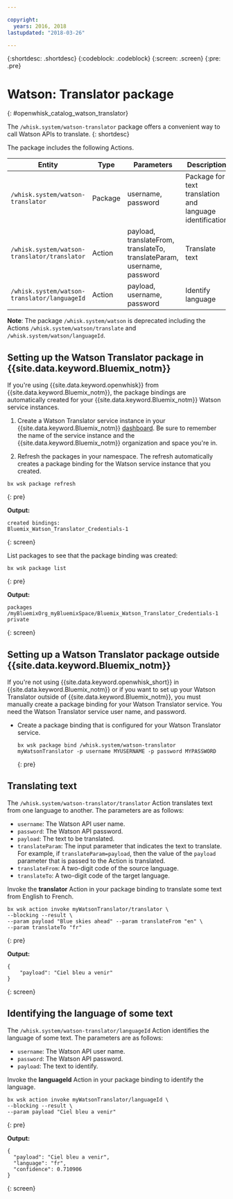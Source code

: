 ```yaml
---

copyright:
  years: 2016, 2018
lastupdated: "2018-03-26"

---
```


{:shortdesc: .shortdesc}
{:codeblock: .codeblock}
{:screen: .screen}
{:pre: .pre}

# Watson: Translator package
{: #openwhisk_catalog_watson_translator}

The `/whisk.system/watson-translator` package offers a convenient way to call Watson APIs to translate.
{: shortdesc}

The package includes the following Actions.

| Entity | Type | Parameters | Description |
| --- | --- | --- | --- |
| `/whisk.system/watson-translator` | Package | username, password | Package for text translation and language identification  |
| `/whisk.system/watson-translator/translator` | Action | payload, translateFrom, translateTo, translateParam, username, password | Translate text |
| `/whisk.system/watson-translator/languageId` | Action | payload, username, password | Identify language |

**Note**: The package `/whisk.system/watson` is deprecated including the Actions `/whisk.system/watson/translate` and `/whisk.system/watson/languageId`.

## Setting up the Watson Translator package in {{site.data.keyword.Bluemix_notm}}

If you're using {{site.data.keyword.openwhisk}} from {{site.data.keyword.Bluemix_notm}}, the package bindings are automatically created for your {{site.data.keyword.Bluemix_notm}} Watson service instances.

1. Create a Watson Translator service instance in your {{site.data.keyword.Bluemix_notm}} [dashboard](http://console.bluemix.net). Be sure to remember the name of the service instance and the {{site.data.keyword.Bluemix_notm}} organization and space you're in.

2. Refresh the packages in your namespace. The refresh automatically creates a package binding for the Watson service instance that you created.
  ```
  bx wsk package refresh
  ```
  {: pre}
  
  **Output:**
  ```
  created bindings:
  Bluemix_Watson_Translator_Credentials-1
  ```
  {: screen}
  
  List packages to see that the package binding was created:
  ```
  bx wsk package list
  ```
  {: pre}
  
  **Output:**
  ```
  packages
  /myBluemixOrg_myBluemixSpace/Bluemix_Watson_Translator_Credentials-1 private
  ```
  {: screen}
 
## Setting up a Watson Translator package outside {{site.data.keyword.Bluemix_notm}}

If you're not using {{site.data.keyword.openwhisk_short}} in {{site.data.keyword.Bluemix_notm}} or if you want to set up your Watson Translator outside of {{site.data.keyword.Bluemix_notm}}, you must manually create a package binding for your Watson Translator service. You need the Watson Translator service user name, and password.

- Create a package binding that is configured for your Watson Translator service.
  ```
  bx wsk package bind /whisk.system/watson-translator myWatsonTranslator -p username MYUSERNAME -p password MYPASSWORD
  ```
  {: pre}

## Translating text

The `/whisk.system/watson-translator/translator` Action translates text from one language to another. The parameters are as follows:

- `username`: The Watson API user name.
- `password`: The Watson API password.
- `payload`: The text to be translated.
- `translateParam`: The input parameter that indicates the text to translate. For example, if `translateParam=payload`, then the value of the `payload` parameter that is passed to the Action is translated.
- `translateFrom`: A two-digit code of the source language.
- `translateTo`: A two-digit code of the target language.

Invoke the **translator** Action in your package binding to translate some text from English to French.
```
bx wsk action invoke myWatsonTranslator/translator \
--blocking --result \
--param payload "Blue skies ahead" --param translateFrom "en" \
--param translateTo "fr"
```
{: pre}
  
**Output:**
```
{
    "payload": "Ciel bleu a venir"
}
```
{: screen}
  
## Identifying the language of some text

The `/whisk.system/watson-translator/languageId` Action identifies the language of some text. The parameters are as follows:

- `username`: The Watson API user name.
- `password`: The Watson API password.
- `payload`: The text to identify.

Invoke the **languageId** Action in your package binding to identify the language.
```
bx wsk action invoke myWatsonTranslator/languageId \
--blocking --result \
--param payload "Ciel bleu a venir"
```
{: pre}
  
**Output:**
```
{
  "payload": "Ciel bleu a venir",
  "language": "fr",
  "confidence": 0.710906
}
```
{: screen}
  
